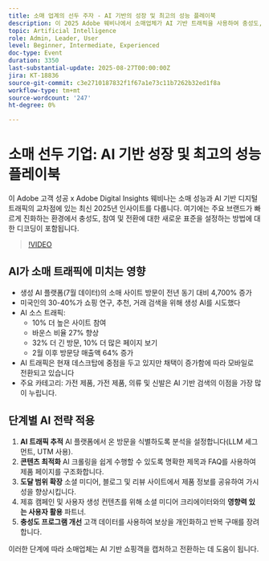 ```yaml
---
title: 소매 업계의 선두 주자 - AI 기반의 성장 및 최고의 성능 플레이북
description: 이 2025 Adobe 웨비나에서 소매업체가 AI 기반 트래픽을 사용하여 충성도, 참여 및 전환을 높이는 방법을 알아봅니다.
topic: Artificial Intelligence
role: Admin, Leader, User
level: Beginner, Intermediate, Experienced
doc-type: Event
duration: 3350
last-substantial-update: 2025-08-27T00:00:00Z
jira: KT-18836
source-git-commit: c3e2710187832f1f67a1e73c11b7262b32ed1f8a
workflow-type: tm+mt
source-wordcount: '247'
ht-degree: 0%

---
```



# 소매 선두 기업: AI 기반 성장 및 최고의 성능 플레이북

이 Adobe 고객 성공 x Adobe Digital Insights 웨비나는 소매 성능과 AI 기반 디지털 트래픽의 교차점에 있는 최신 2025년 인사이트를 다룹니다. 여기에는 주요 브랜드가 빠르게 진화하는 환경에서 충성도, 참여 및 전환에 대한 새로운 표준을 설정하는 방법에 대한 디코딩이 포함됩니다.

>[!VIDEO](https://video.tv.adobe.com/v/3471272/?learn=on&enablevpops)

## AI가 소매 트래픽에 미치는 영향

* 생성 AI 플랫폼(7월 데이터)의 소매 사이트 방문이 전년 동기 대비 4,700% 증가
* 미국인의 30-40%가 쇼핑 연구, 추천, 거래 검색을 위해 생성 AI를 시도했다
* AI 소스 트래픽:
   * 10% 더 높은 사이트 참여
   * 바운스 비율 27% 향상
   * 32% 더 긴 방문, 10% 더 많은 페이지 보기
   * 2월 이후 방문당 매출액 64% 증가
* AI 트래픽은 현재 데스크탑에 중점을 두고 있지만 채택이 증가함에 따라 모바일로 전환되고 있습니다
* 주요 카테고리: 가전 제품, 가전 제품, 의류 및 신발은 AI 기반 검색의 이점을 가장 많이 누립니다.

## 단계별 AI 전략 적용

1. **AI 트래픽 추적** AI 플랫폼에서 온 방문을 식별하도록 분석을 설정합니다(LLM 세그먼트, UTM 사용).
1. **콘텐츠 최적화** AI 크롤링을 쉽게 수행할 수 있도록 명확한 제목과 FAQ를 사용하여 제품 페이지를 구조화합니다.
1. **도달 범위 확장** 소셜 미디어, 블로그 및 리뷰 사이트에서 제품 정보를 공유하여 가시성을 향상시킵니다.
1. 제휴 캠페인 및 사용자 생성 컨텐츠를 위해 소셜 미디어 크리에이터와의 **영향력 있는 사용자 활용** 파트너.
1. **충성도 프로그램 개선** 고객 데이터를 사용하여 보상을 개인화하고 반복 구매를 장려합니다.

이러한 단계에 따라 소매업체는 AI 기반 쇼핑객을 캡처하고 전환하는 데 도움이 됩니다.
